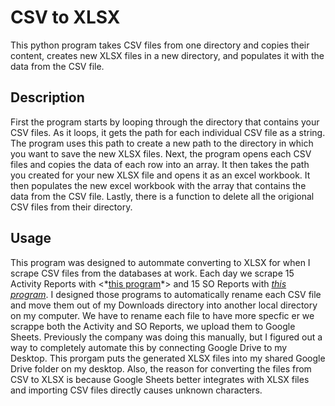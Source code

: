# CSV to XLSX

This python program takes CSV files from one directory and copies their content, creates new XLSX files in a new directory, and populates it with the data from the CSV file. 

## Description
First the program starts by looping through the directory that contains your CSV files. As it loops, it gets the path for each individual CSV file as a string. The program uses this path to create a new path to the directory in which you want to save the new XLSX files. Next, the program opens each CSV files and copies the data of each row into an array. It then takes the path you created for your new XLSX file and opens it as an excel workbook. It then populates the new excel workbook with the array that contains the data from the CSV file. Lastly, there is a function to delete all the origional CSV files from their directory.  

## Usage
This program was designed to autommate converting to XLSX for when I scrape CSV files from the databases at work. Each day we scrape 15 Activity Reports with <*[this program]([https://www.markdownguide.org](https://github.com/watson-clara/Logics-Database-Report-Scrapper/blob/2eb5ddb20dde461fc19deb508a700a29f0d55833/activity_report.py))*> and 15 SO Reports with *[this program]([https://www.markdownguide.org](https://github.com/watson-clara/Logics-Database-Report-Scrapper/blob/2eb5ddb20dde461fc19deb508a700a29f0d55833/activity_report.py))*. I designed those programs to automatically rename each CSV file and move them out of my Downloads directory into another local directory on my computer. We have to rename each file to have more specfic er we scrappe both the Activity and SO Reports, we upload them to Google Sheets. Previously the company was doing this manually, but I figured out a way to completely automate this by connecting Google Drive to my Desktop. This prorgam puts the generated XLSX files into my shared Google Drive folder on my desktop. Also, the reason for converting the files from CSV to XLSX is because Google Sheets better integrates with XLSX files and importing CSV files directly causes unknown characters. 
